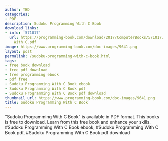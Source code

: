 ```yaml
---
author: TBD
categories:
- PDF
description: Sudoku Programming With C Book
download_links:
- info: '571017'
  url: https://programming-book.com/download/2017/ComputerBooks/571017/Sudoku Programming
    With C.pdf
image: https://www.programming-book.com/doc-images/9641.png
layout: post
permalink: /sudoku-programming-with-c-book.html
tags:
- free book download
- free pdf download
- free programming ebook
- pdf free
- Sudoku Programming With C Book ebook
- Sudoku Programming With C Book pdf
- Sudoku Programming With C Book pdf download
thumbnail_url: https://www.programming-book.com/doc-images/9641.png
title: Sudoku Programming With C Book
---
```


 
<div class="item-desc text-justify">
  "Sudoku Programming With C Book" is available in PDF format. This books is free to download. Learn from this free book and enhance your skills.
  <br>
  #Sudoku Programming With C Book ebook, #Sudoku Programming With C Book pdf, #Sudoku Programming With C Book pdf download
</div>